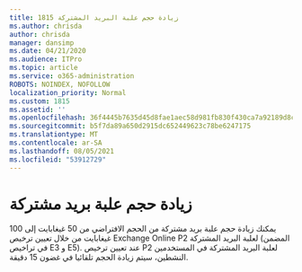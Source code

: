 ```yaml
---
title: 1815 زيادة حجم علبة البريد المشتركة
ms.author: chrisda
author: chrisda
manager: dansimp
ms.date: 04/21/2020
ms.audience: ITPro
ms.topic: article
ms.service: o365-administration
ROBOTS: NOINDEX, NOFOLLOW
localization_priority: Normal
ms.custom: 1815
ms.assetid: ''
ms.openlocfilehash: 36f4445b7635d45d8fae1aec58d981fb830f430ca7a92189d8c038e04a86ef67
ms.sourcegitcommit: b5f7da89a650d2915dc652449623c78be6247175
ms.translationtype: MT
ms.contentlocale: ar-SA
ms.lasthandoff: 08/05/2021
ms.locfileid: "53912729"
---
```

# <a name="increase-the-size-of-a-shared-mailbox"></a>زيادة حجم علبة بريد مشتركة

يمكنك زيادة حجم علبة بريد مشتركة من الحجم الافتراضي من 50 غيغابايت إلى 100 غيغابايت من خلال تعيين ترخيص Exchange Online P2 لعلبة البريد المشتركة (المضمن في تراخيص E3 و E5). عند تعيين ترخيص P2 لعلبة [](https://portal.office.com/adminportal/home)البريد المشتركة في المستخدمين النشطين، سيتم زيادة الحجم تلقائيا في غضون 15 دقيقة.
